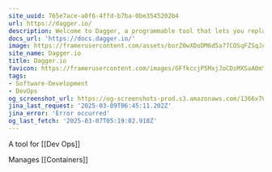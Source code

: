 ```yaml
---
site_uuid: 765e7ace-a0f6-4ffd-b7ba-0be3545202b4
url: https://dagger.io/
description: Welcome to Dagger, a programmable tool that lets you replace your software project's artisanal scripts with a modern API and cross-language scripting engine.
docs_url: 'https://docs.dagger.io/'
image: https://framerusercontent.com/assets/borZ0wXDoDM6d5a77COSqFZSqJc.webp
site_name: Dagger.io
title: Dagger.io
favicon: https://framerusercontent.com/images/GFfkccjP5MxjJoCDsMXSaA0mY.svg
tags:
- Software-Development
- DevOps
og_screenshot_url: https://og-screenshots-prod.s3.amazonaws.com/1366x768/80/false/cc5609331b3cec643bd0ae464ac072a5b09494ae82c91c534af82d85c3287533.jpeg
jina_last_request: '2025-03-09T06:45:11.202Z'
jina_error: 'Error occurred'
og_last_fetch: '2025-03-07T05:19:02.918Z'
---
```

A tool for [[Dev Ops]]

Manages [[Containers]]

